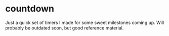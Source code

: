 # countdown

Just a quick set of timers I made for some sweet milestones coming up. Will probably be outdated soon, but good reference material.